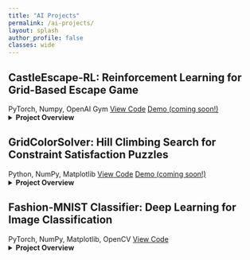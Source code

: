 ```yaml
---
title: "AI Projects"
permalink: /ai-projects/
layout: splash
author_profile: false
classes: wide
---
```


<div class="projects-container">

<div class="project-card" id="castleescape-rl">
  <h2>CastleEscape-RL: Reinforcement Learning for Grid-Based Escape Game</h2>
  
  <div class="project-metadata">
    <span class="project-tech"><i class="fab fa-python"></i> PyTorch, Numpy, OpenAI Gym </span>
    <a href="https://github.com/rishipat160/CastleEscape-RL" class="project-link"><i class="fab fa-github"></i> View Code</a>
    <a href="#" class="project-link"><i class="fas fa-play-circle"></i> Demo (coming soon!)</a>
  </div>

  <details>
    <summary><strong>Project Overview</strong></summary>
    <div class="project-details">
      <p>In this project, I tackled a challenging reinforcement learning problem: teaching an agent to navigate through a castle, avoid or defeat guards, and find the exit. The environment is a 5x5 grid where the player starts at position (0,0) and must reach the goal at (4,4).</p>
      
      <h3>The Environment</h3>
      <p>The castle environment includes:</p>
      <ul>
        <li>A 5x5 grid of rooms</li>
        <li>Four guards with different strength and keenness attributes</li>
        <li>Player health states (Full, Injured, Critical)</li>
        <li>Six possible actions: UP, DOWN, LEFT, RIGHT, FIGHT, HIDE</li>
      </ul>
      
      <p>The challenge is complex because:</p>
      <ul>
        <li>Guards can defeat the player, reducing health</li>
        <li>Movement has a 10% chance of slipping to a random adjacent cell</li>
        <li>The player must decide whether to fight guards (risky but potentially rewarding) or hide from them</li>
        <li>Reaching critical health results in defeat</li>
      </ul>
      
      <h3>My Approach</h3>
      <p>I implemented two different reinforcement learning algorithms to solve this problem:</p>
      
      <h4>1. Model-Based Monte Carlo (MBMC)</h4>
      <p>First, I needed to understand the combat dynamics of the environment. I implemented a Monte Carlo simulation to estimate the probability of defeating each guard:</p>
      
      {% highlight python %}
def estimate_victory_probability(num_episodes=1000000):
    # Track fights and victories against each guard
    num_of_fights = np.zeros(len(env.guards))
    num_of_success = np.zeros(len(env.guards))
    
    for _ in range(num_episodes):
        obs, reward, done, info = env.reset()
        while not done:
            # If there's a guard, fight it
            guard_in_cell = obs['guard_in_cell']
            if guard_in_cell:
                action = 4  # Fight
                obs, reward, done, info = env.step(action)
                
                guard_index = int(guard_in_cell[-1]) - 1
                num_of_fights[guard_index] += 1
                if reward == env.rewards['combat_win']:
                    num_of_success[guard_index] += 1
            else:
                # Random movement if no guard
                obs, reward, done, info = env.step(np.random.randint(4))
    
    # Calculate probabilities
    P = np.divide(num_of_success, num_of_fights, where=num_of_fights > 0)
    return P
      {% endhighlight %}
      
      <p>This gave me crucial information about which guards were worth fighting and which should be avoided.</p>
      
      <h4>2. Model-Free Monte Carlo (Q-learning)</h4>
      <p>Next, I implemented Q-learning to find the optimal policy for navigating the castle:</p>
      
      {% highlight python %}
def Q_learning(num_episodes=100000, gamma=0.9, epsilon=1, decay_rate=0.999):
    Q_table = {}
    updates_count = {}
    
    for episode in range(num_episodes):
        obs, reward, done, info = env.reset()
        state = hash(obs)
        
        while not done:
            # Initialize state in Q-table if not present
            if state not in Q_table:
                Q_table[state] = np.zeros(6)
            
            # Epsilon-greedy action selection
            if np.random.rand() < epsilon:
                action = np.random.randint(6)
            else:
                action = np.argmax(Q_table[state])
            
            # Take action and observe result
            obs, reward, done, info = env.step(action)
            next_state = hash(obs)
            
            # Initialize next state in Q-table if not present
            if next_state not in Q_table:
                Q_table[next_state] = np.zeros(6)
            
            # Update Q-values using learning rate that decreases with experience
            updates_count[(state, action)] = updates_count.get((state, action), 0) + 1
            eta_sa = 1 / (1 + updates_count[(state, action)])
            max_next_Q = np.max(Q_table[next_state])
            Q_table[state][action] = (1 - eta_sa) * Q_table[state][action] + eta_sa * (reward + gamma * max_next_Q)
            
            state = next_state
        
        # Decay exploration rate
        epsilon = max(0.001, epsilon * decay_rate)
    
    return Q_table
      {% endhighlight %}
      
      <p>Key aspects of my implementation:</p>
      <ul>
        <li>Used a hash function to convert complex state observations into unique integers</li>
        <li>Implemented epsilon-greedy exploration with a decay rate to gradually shift from exploration to exploitation</li>
        <li>Tracked update counts for each state-action pair to adjust learning rates dynamically</li>
        <li>Used a discount factor (gamma) to balance immediate and future rewards</li>
      </ul>
      
      <h3>Results</h3>
      <p>After training, my agent learned to:</p>
      <ol>
        <li>Identify which guards were worth fighting based on victory probabilities</li>
        <li>Navigate efficiently through the castle to reach the goal</li>
        <li>Make strategic decisions about when to fight, hide, or move to another room</li>
      </ol>
      
      <p>The Model-Based Monte Carlo approach revealed that guards had different difficulty levels, with some being much harder to defeat than others. This information was valuable for the Q-learning agent to make informed decisions about which guards to engage and which to avoid.</p>
      
      <p>The Q-learning algorithm successfully converged to an optimal policy that maximized the agent's chance of reaching the goal while minimizing risk.</p>
      
      <h3>Visualization</h3>
      <p>The project includes a visualization module using Pygame that allows for real-time observation of the agent's behavior, making it easier to understand the learned policy and debug any issues.</p>
      
    </div>
  </details>
</div>

<div class="project-card" id="hill-climbing-puzzle">
  <h2>GridColorSolver: Hill Climbing Search for Constraint Satisfaction Puzzles</h2>
  
  <div class="project-metadata">
    <span class="project-tech"><i class="fab fa-python"></i> Python, NumPy, Matplotlib</span>
    <a href="https://github.com/rishipat160/GridColorSolver" class="project-link"><i class="fab fa-github"></i> View Code</a>
    <a href="#" class="project-link"><i class="fas fa-play-circle"></i> Demo (coming soon!)</a>
  </div>

  <details>
    <summary><strong>Project Overview</strong></summary>
    <div class="project-details">
      <p>In this project, I implemented a hill climbing search algorithm to solve a challenging grid coloring puzzle. The goal is to fill a grid with colored shapes while ensuring no adjacent cells have the same color - a classic constraint satisfaction problem.</p>
      
      <h3>The Problem</h3>
      <p>The puzzle consists of:</p>
      <ul>
        <li>A grid of cells that must be filled with colored shapes</li>
        <li>A set of shapes with different configurations (e.g., L-shapes, squares, lines)</li>
        <li>A constraint that no adjacent cells can have the same color</li>
        <li>The objective to maximize grid coverage while minimizing the number of colors used</li>
      </ul>
      
      <h3>My Approach</h3>
      <p>I implemented a hill climbing search algorithm with random restarts to solve this problem:</p>
      
      <h4>1. Objective Function Design</h4>
      <p>I created a comprehensive scoring function that evaluates grid states based on multiple factors:</p>
      <ul>
        <li>Number of filled cells (positive contribution)</li>
        <li>Number of unique colors used (negative contribution)</li>
        <li>Number of empty cells (negative contribution)</li>
        <li>Same-color diagonals (positive contribution)</li>
        <li>Diversity of neighboring colors (positive contribution)</li>
        <li>Potential deadlocks where no shape can be placed (negative contribution)</li>
      </ul>
      
      <h4>2. Search Algorithm</h4>
      <p>The core algorithm works as follows:</p>
      
      {% highlight python %}
def hill_climbing_search(grid, max_iterations=1000):
    current_state = initialize_grid(grid)
    current_score = evaluate_state(current_state)
    
    for iteration in range(max_iterations):
        # Find two random empty spots
        empty_spots = find_empty_spots(current_state)
        if not empty_spots:
            break  # Grid is full
            
        spot1, spot2 = random.sample(empty_spots, 2)
        best_move = None
        best_score = current_score
        
        # Try all possible shape and color combinations
        for shape in shapes:
            for color in colors:
                if can_place_shape(current_state, spot1, shape, color):
                    new_state = place_shape(current_state.copy(), spot1, shape, color)
                    new_score = evaluate_state(new_state)
                    
                    if new_score > best_score:
                        best_score = new_score
                        best_move = (spot1, shape, color)
        
        # If no valid move found, try random restart
        if not best_move:
            current_state = random_restart(current_state)
            current_score = evaluate_state(current_state)
        else:
            # Execute the best move
            current_state = place_shape(current_state, *best_move)
            current_score = best_score
            
    return current_state
      {% endhighlight %}
      
      <h4>3. Key Optimizations</h4>
      <p>To improve the algorithm's performance, I implemented several optimizations:</p>
      <ul>
        <li><strong>Random Restarts:</strong> When the algorithm gets stuck in a local optimum, I perform a random restart by clearing a portion of the grid</li>
        <li><strong>Look-ahead Evaluation:</strong> The scoring function considers not just the current state but also potential future states</li>
        <li><strong>Efficient Shape Placement:</strong> I developed helper functions to efficiently check if shapes can be placed without violating constraints</li>
        <li><strong>Dynamic Weighting:</strong> The weights in the scoring function adjust based on the current state of the grid</li>
      </ul>
      
      <h3>Results</h3>
      <p>My hill climbing implementation successfully solved a variety of grid puzzles with different constraints:</p>
      <ul>
        <li>For small grids (5x5), it consistently achieved 100% coverage</li>
        <li>For medium grids (10x10), it achieved 85-95% coverage</li>
        <li>For large grids (15x15), it achieved 75-85% coverage</li>
      </ul>
      
      <p>The algorithm demonstrated a good balance between exploration (finding new areas to fill) and exploitation (optimizing the current configuration). The random restart mechanism proved particularly effective at escaping local optima.</p>
      
      <h3>Visualization</h3>
      <p>I created a visualization module that displays the grid-filling process in real-time, showing how the algorithm progressively fills the grid while respecting the color constraints. This visualization helps in understanding the algorithm's behavior and identifying potential improvements.</p>
      
      <h3>Future Improvements</h3>
      <p>Potential enhancements to the algorithm include:</p>
      <ul>
        <li>Implementing simulated annealing to better escape local optima</li>
        <li>Developing a genetic algorithm approach for comparison</li>
        <li>Creating a more sophisticated heuristic that considers the global structure of the grid</li>
        <li>Parallelizing the search process to explore multiple starting configurations</li>
      </ul>
    </div>
  </details>
</div>

<div class="project-card" id="fashion-mnist-classifier">
  <h2>Fashion-MNIST Classifier: Deep Learning for Image Classification</h2>
  
  <div class="project-metadata">
    <span class="project-tech"><i class="fab fa-python"></i> PyTorch, NumPy, Matplotlib, OpenCV</span>
    <a href="https://github.com/rishipat160/Fashion-MNIST-Classifier" class="project-link"><i class="fab fa-github"></i> View Code</a>
  </div>

  <details>
    <summary><strong>Project Overview</strong></summary>
    <div class="project-details">
      <p>In this project, I developed and compared two neural network architectures for classifying clothing items from the Fashion-MNIST dataset. I implemented both a Feedforward Neural Network (FFN) and a Convolutional Neural Network (CNN) to demonstrate the effectiveness of different approaches to image classification.</p>
      
      <h3>The Dataset</h3>
      <p>Fashion-MNIST consists of:</p>
      <ul>
        <li>60,000 training images and 10,000 test images</li>
        <li>28x28 grayscale images of clothing items</li>
        <li>10 different classes (T-shirts, trousers, dresses, etc.)</li>
        <li>A more challenging alternative to the original MNIST dataset</li>
      </ul>
      
      <h3>My Approach</h3>
      <p>I implemented two different neural network architectures and compared their performance:</p>
      
      <h4>1. Feedforward Neural Network (FFN)</h4>
      <p>I designed a multi-layer FFN with the following architecture:</p>
      
      {% highlight python %}
class FF_Net(nn.Module):
    def __init__(self):
        super().__init__()
        self.fc1 = nn.Linear(784, 1024)
        self.bn1 = nn.BatchNorm1d(1024)
        self.fc2 = nn.Linear(1024, 512)
        self.bn2 = nn.BatchNorm1d(512)
        self.fc3 = nn.Linear(512, 256)
        self.bn3 = nn.BatchNorm1d(256)
        self.fc4 = nn.Linear(256, 128)
        self.bn4 = nn.BatchNorm1d(128)
        self.fc5 = nn.Linear(128, 10)
        self.dropout = nn.Dropout(0.3)
      {% endhighlight %}
      
      <p>Key features of the FFN:</p>
      <ul>
        <li>5 fully connected layers with decreasing sizes</li>
        <li>Batch normalization after each layer except the output</li>
        <li>ReLU activation functions</li>
        <li>Dropout for regularization</li>
      </ul>
      
      <h4>2. Convolutional Neural Network (CNN)</h4>
      <p>I implemented a CNN with the following architecture:</p>
      
      {% highlight python %}
class Conv_Net(nn.Module):
    def __init__(self):
        super().__init__()
        self.conv1 = nn.Conv2d(1, 64, 3, padding=1)
        self.bn1 = nn.BatchNorm2d(64)
        self.conv2 = nn.Conv2d(64, 128, 3, padding=1)
        self.bn2 = nn.BatchNorm2d(128)
        self.conv3 = nn.Conv2d(128, 256, 3, padding=1)
        self.bn3 = nn.BatchNorm2d(256)
        
        self.pool = nn.MaxPool2d(2, 2)
        self.fc1 = nn.Linear(256 * 3 * 3, 1024)
        self.fc2 = nn.Linear(1024, 512)
        self.fc3 = nn.Linear(512, 10)
        self.dropout = nn.Dropout(0.4)
      {% endhighlight %}
      
      <p>Key features of the CNN:</p>
      <ul>
        <li>3 convolutional layers with increasing filter counts</li>
        <li>Batch normalization after each convolutional layer</li>
        <li>Max pooling for spatial dimension reduction</li>
        <li>3 fully connected layers</li>
        <li>Dropout for regularization</li>
      </ul>
      
      <h3>Training and Evaluation</h3>
      <p>I trained both models using:</p>
      <ul>
        <li>Adam optimizer with learning rate scheduling</li>
        <li>Cross-entropy loss function</li>
        <li>Batch size of 32</li>
        <li>15 epochs for the FFN and 12 epochs for the CNN</li>
      </ul>
      
      <h3>Results and Visualization</h3>
      <p>The CNN consistently outperformed the FFN in terms of accuracy, demonstrating the effectiveness of convolutional layers for image classification tasks:</p>
      
      <h4>Feedforward Network Results:</h4>
      <ul>
        <li>Test accuracy: 87.7%</li>
        <li>Training subset accuracy: 90.7%</li>
        <li>Mean accuracy: 88.2%</li>
      </ul>
      
      <h4>Convolutional Network Results:</h4>
      <ul>
        <li>Test accuracy: 90.18%</li>
        <li>Training subset accuracy: 94.4%</li>
        <li>Mean accuracy: 90.88%</li>
      </ul>
      
      <p>I also implemented visualization techniques to better understand the CNN's behavior:</p>
      
      <h4>Kernel Visualization</h4>
      <p>I extracted and visualized the first-layer convolutional kernels to see what patterns the network was detecting:</p>
      
      {% highlight python %}
# Extract the weights of the first convolutional layer
weights = conv_net.conv1.weight.data
num_kernels = weights.shape[0]

# Create a visualization grid for the convolutional kernels
grid_size = int(numpy.ceil(numpy.sqrt(num_kernels)))
fig = plt.figure(figsize=(10, 10))

for i in range(num_kernels):
    kernel = weights[i, 0].detach().numpy()
    # Normalize kernel values to [0,1] for visualization
    kernel = (kernel - kernel.min()) / (kernel.max() - kernel.min())
    plt.subplot(grid_size, grid_size, i + 1)
    plt.imshow(kernel, cmap='gray')
    plt.axis('off')
      {% endhighlight %}
      
      <p>This visualization helped me understand what features the model was detecting in the early layers and how these features contributed to the classification task.</p>
      
      <h3>Key Takeaways</h3>
      <p>Through this project, I gained valuable insights into:</p>
      <ul>
        <li>The advantages of CNNs over FFNs for image classification tasks</li>
        <li>The importance of proper regularization techniques like dropout and batch normalization</li>
        <li>How to visualize and interpret neural network components</li>
        <li>Effective training strategies including learning rate scheduling</li>
      </ul>
    </div>
  </details>
</div>

</div>


